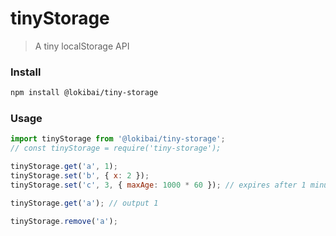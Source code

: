 # tinyStorage

> A tiny localStorage API

### Install

```bash
npm install @lokibai/tiny-storage
```

### Usage

```js
import tinyStorage from '@lokibai/tiny-storage';
// const tinyStorage = require('tiny-storage');

tinyStorage.get('a', 1);
tinyStorage.set('b', { x: 2 });
tinyStorage.set('c', 3, { maxAge: 1000 * 60 }); // expires after 1 minute

tinyStorage.get('a'); // output 1

tinyStorage.remove('a');
```
